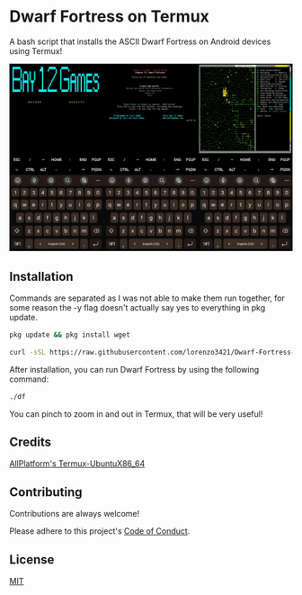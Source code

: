 # Dwarf Fortress on Termux

A bash script that installs the ASCII Dwarf Fortress on Android devices using Termux!

![Screenshots](./screenshots.jpg)

## Installation

Commands are separated as I was not able to make them run together, for some reason the -y flag doesn't actually say yes to everything in pkg update.
```bash
pkg update && pkg install wget
```
```bash
curl -sSL https://raw.githubusercontent.com/lorenzo3421/Dwarf-Fortress-Termux/main/df-termux.sh | bash
```

After installation, you can run Dwarf Fortress by using the following command:
```bash
./df
```
You can pinch to zoom in and out in Termux, that will be very useful!

## Credits

[AllPlatform's Termux-UbuntuX86_64](https://github.com/AllPlatform/Termux-UbuntuX86_64)

## Contributing

Contributions are always welcome!

Please adhere to this project's
[Code of Conduct](.github/CODE_OF_CONDUCT.md).

## License

[MIT](https://choosealicense.com/licenses/mit/)
